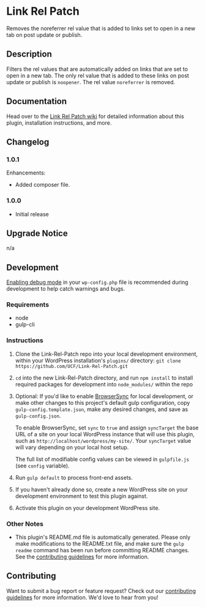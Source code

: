 # Link Rel Patch #

Removes the noreferrer rel value that is added to links set to open in a new tab on post update or publish.


## Description ##

Filters the rel values that are automatically added on links that are set to open in a new tab. The only rel value that is added to these links on post update or publish is `noopener`. The rel value `noreferrer` is removed.


## Documentation ##

Head over to the [Link Rel Patch wiki](https://github.com/UCF/Link-Rel-Patch/wiki) for detailed information about this plugin, installation instructions, and more.


## Changelog ##

### 1.0.1 ###
Enhancements:
* Added composer file.

### 1.0.0 ###
* Initial release


## Upgrade Notice ##

n/a


## Development ##

[Enabling debug mode](https://codex.wordpress.org/Debugging_in_WordPress) in your `wp-config.php` file is recommended during development to help catch warnings and bugs.

### Requirements ###
* node
* gulp-cli

### Instructions ###
1. Clone the Link-Rel-Patch repo into your local development environment, within your WordPress installation's `plugins/` directory: `git clone https://github.com/UCF/Link-Rel-Patch.git`
2. `cd` into the new Link-Rel-Patch directory, and run `npm install` to install required packages for development into `node_modules/` within the repo
3. Optional: If you'd like to enable [BrowserSync](https://browsersync.io) for local development, or make other changes to this project's default gulp configuration, copy `gulp-config.template.json`, make any desired changes, and save as `gulp-config.json`.

    To enable BrowserSync, set `sync` to `true` and assign `syncTarget` the base URL of a site on your local WordPress instance that will use this plugin, such as `http://localhost/wordpress/my-site/`.  Your `syncTarget` value will vary depending on your local host setup.

    The full list of modifiable config values can be viewed in `gulpfile.js` (see `config` variable).
4. Run `gulp default` to process front-end assets.
5. If you haven't already done so, create a new WordPress site on your development environment to test this plugin against.
6. Activate this plugin on your development WordPress site.

### Other Notes ###
* This plugin's README.md file is automatically generated. Please only make modifications to the README.txt file, and make sure the `gulp readme` command has been run before committing README changes. See the [contributing guidelines](https://github.com/UCF/Link-Rel-Patch/blob/master/CONTRIBUTING.md) for more information.


## Contributing ##

Want to submit a bug report or feature request? Check out our [contributing guidelines](https://github.com/UCF/Link-Rel-Patch/blob/master/CONTRIBUTING.md) for more information. We'd love to hear from you!
